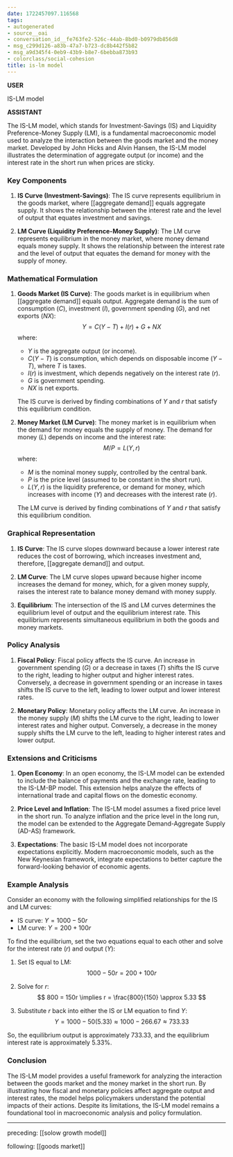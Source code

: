 ```yaml
---
date: 1722457097.116568
tags:
- autogenerated
- source__oai
- conversation_id__fe763fe2-526c-44ab-8bd0-b0979db856d8
- msg_c299d126-a83b-47a7-b723-dc8b442f5b82
- msg_a9d345f4-0eb9-43b9-b8e7-6bebba873b93
- colorclass/social-cohesion
title: is-lm model
---
```


**USER**

IS-LM model


**ASSISTANT**

The IS-LM model, which stands for Investment-Savings (IS) and Liquidity Preference-Money Supply (LM), is a fundamental macroeconomic model used to analyze the interaction between the goods market and the money market. Developed by John Hicks and Alvin Hansen, the IS-LM model illustrates the determination of aggregate output (or income) and the interest rate in the short run when prices are sticky.

### Key Components

1. **IS Curve (Investment-Savings)**:
   The IS curve represents equilibrium in the goods market, where [[aggregate demand]] equals aggregate supply. It shows the relationship between the interest rate and the level of output that equates investment and savings.

2. **LM Curve (Liquidity Preference-Money Supply)**:
   The LM curve represents equilibrium in the money market, where money demand equals money supply. It shows the relationship between the interest rate and the level of output that equates the demand for money with the supply of money.

### Mathematical Formulation

1. **Goods Market (IS Curve)**:
   The goods market is in equilibrium when [[aggregate demand]] equals output. Aggregate demand is the sum of consumption ($C$), investment ($I$), government spending ($G$), and net exports ($NX$):
   $$
   Y = C(Y-T) + I(r) + G + NX
   $$
   where:
   - $Y$ is the aggregate output (or income).
   - $C(Y-T)$ is consumption, which depends on disposable income ($Y-T$), where $T$ is taxes.
   - $I(r)$ is investment, which depends negatively on the interest rate ($r$).
   - $G$ is government spending.
   - $NX$ is net exports.

   The IS curve is derived by finding combinations of $Y$ and $r$ that satisfy this equilibrium condition.

2. **Money Market (LM Curve)**:
   The money market is in equilibrium when the demand for money equals the supply of money. The demand for money ($L$) depends on income and the interest rate:
   $$
   M/P = L(Y, r)
   $$
   where:
   - $M$ is the nominal money supply, controlled by the central bank.
   - $P$ is the price level (assumed to be constant in the short run).
   - $L(Y, r)$ is the liquidity preference, or demand for money, which increases with income ($Y$) and decreases with the interest rate ($r$).

   The LM curve is derived by finding combinations of $Y$ and $r$ that satisfy this equilibrium condition.

### Graphical Representation

1. **IS Curve**:
   The IS curve slopes downward because a lower interest rate reduces the cost of borrowing, which increases investment and, therefore, [[aggregate demand]] and output.

2. **LM Curve**:
   The LM curve slopes upward because higher income increases the demand for money, which, for a given money supply, raises the interest rate to balance money demand with money supply.

3. **Equilibrium**:
   The intersection of the IS and LM curves determines the equilibrium level of output and the equilibrium interest rate. This equilibrium represents simultaneous equilibrium in both the goods and money markets.

### Policy Analysis

1. **Fiscal Policy**:
   Fiscal policy affects the IS curve. An increase in government spending ($G$) or a decrease in taxes ($T$) shifts the IS curve to the right, leading to higher output and higher interest rates. Conversely, a decrease in government spending or an increase in taxes shifts the IS curve to the left, leading to lower output and lower interest rates.

2. **Monetary Policy**:
   Monetary policy affects the LM curve. An increase in the money supply ($M$) shifts the LM curve to the right, leading to lower interest rates and higher output. Conversely, a decrease in the money supply shifts the LM curve to the left, leading to higher interest rates and lower output.

### Extensions and Criticisms

1. **Open Economy**:
   In an open economy, the IS-LM model can be extended to include the balance of payments and the exchange rate, leading to the IS-LM-BP model. This extension helps analyze the effects of international trade and capital flows on the domestic economy.

2. **Price Level and Inflation**:
   The IS-LM model assumes a fixed price level in the short run. To analyze inflation and the price level in the long run, the model can be extended to the Aggregate Demand-Aggregate Supply (AD-AS) framework.

3. **Expectations**:
   The basic IS-LM model does not incorporate expectations explicitly. Modern macroeconomic models, such as the New Keynesian framework, integrate expectations to better capture the forward-looking behavior of economic agents.

### Example Analysis

Consider an economy with the following simplified relationships for the IS and LM curves:

- IS curve: $Y = 1000 - 50r$
- LM curve: $Y = 200 + 100r$

To find the equilibrium, set the two equations equal to each other and solve for the interest rate ($r$) and output ($Y$):

1. Set IS equal to LM:
   $$
   1000 - 50r = 200 + 100r
   $$

2. Solve for $r$:
   $$
   800 = 150r \implies r = \frac{800}{150} \approx 5.33
   $$

3. Substitute $r$ back into either the IS or LM equation to find $Y$:
   $$
   Y = 1000 - 50(5.33) \approx 1000 - 266.67 \approx 733.33
   $$

So, the equilibrium output is approximately 733.33, and the equilibrium interest rate is approximately 5.33%.

### Conclusion

The IS-LM model provides a useful framework for analyzing the interaction between the goods market and the money market in the short run. By illustrating how fiscal and monetary policies affect aggregate output and interest rates, the model helps policymakers understand the potential impacts of their actions. Despite its limitations, the IS-LM model remains a foundational tool in macroeconomic analysis and policy formulation.


---

preceding: [[solow growth model]]  


following: [[goods market]]